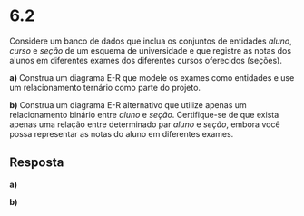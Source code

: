 # 6.2

Considere um banco de dados que inclua os conjuntos de entidades *aluno*, *curso* e *seção* de um esquema de universidade e que registre as notas dos alunos em diferentes exames dos diferentes cursos oferecidos (seções).

**a)** Construa um diagrama E-R que modele os exames como entidades e use um relacionamento ternário como parte do projeto.

**b)** Construa um diagrama E-R alternativo que utilize apenas um relacionamento binário entre *aluno* e *seção*. Certifique-se de que exista apenas uma relação entre determinado par  *aluno* e *seção*, embora você possa representar as notas do aluno em diferentes exames.

## Resposta

**a)**

**b)**